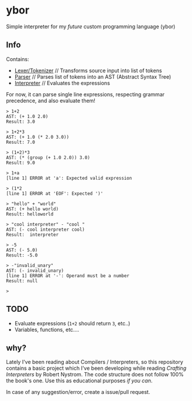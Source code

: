 # ybor
Simple interpreter for my *future* custom programming language (ybor)

## Info

Contains:
- [Lexer/Tokenizer](https://github.com/roby2014/ybor/blob/main/src/main/kotlin/Tokenizer.kt) // Transforms source input into list of tokens
- [Parser](https://github.com/roby2014/ybor/blob/main/src/main/kotlin/Parser.kt) // Parses list of tokens into an AST (Abstract Syntax Tree)
- [Interpreter](https://github.com/roby2014/ybor/blob/main/src/main/kotlin/Interpreter.kt) // Evaluates the expressions

For now, it can parse single line expressions, respecting grammar precedence, and also evaluate them!

```
> 1+2
AST: (+ 1.0 2.0)
Result: 3.0

> 1+2*3
AST: (+ 1.0 (* 2.0 3.0))
Result: 7.0

> (1+2)*3
AST: (* (group (+ 1.0 2.0)) 3.0)
Result: 9.0

> 1+a
[line 1] ERROR at 'a': Expected valid expression

> (1*2
[line 1] ERROR at 'EOF': Expected ')'

> "hello" + "world"
AST: (+ hello world)
Result: helloworld

> "cool interpreter" - "cool "
AST: (- cool interpreter cool)
Result:  interpreter

> -5
AST: (- 5.0)
Result: -5.0

> -"invalid_unary"
AST: (- invalid_unary)
[line 1] ERROR at '-': Operand must be a number
Result: null

> 
```

## TODO
- Evaluate expressions (`1+2` should return `3`, etc..)
- Variables, functions, etc....

## why?
Lately I've been reading about Compilers / Interpreters, so this repository contains a basic project which
I've been developing while reading *Crafting Interpreters* by Robert Nystrom. The code structure does not follow 100% the book's one.
Use this as educational purposes *if you can*.

In case of any suggestion/error, create a issue/pull request.